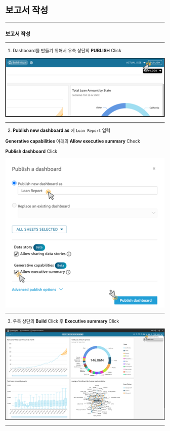 # 보고서 작성



---

### 보고서 작성 



---

1. Dashboard를 만들기 위해서 우측 상단의 **PUBLISH** Click

![image-20240317233707059](images/image-20240317233707059.png)



---

2. **Publish new dashboard as** 에 `Loan Report` 입력 

**Generative capabilities** 아래의 **Allow executive summary** Check

**Publish dashboard** Click

![image-20240317233858162](images/image-20240317233858162.png)



---

3. 우측 상단의 **Build** Click 후 **Executive summary** Click

![image-20240317234000149](images/image-20240317234000149.png)









---



